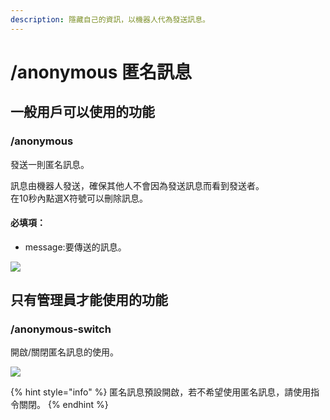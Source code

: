 ```yaml
---
description: 隱藏自己的資訊，以機器人代為發送訊息。
---
```


# /anonymous 匿名訊息

## 一般用戶可以使用的功能

### /anonymous

發送一則匿名訊息。

訊息由機器人發送，確保其他人不會因為發送訊息而看到發送者。\
在10秒內點選X符號可以刪除訊息。

#### 必填項：

* message:要傳送的訊息。

![](https://cdn.discordapp.com/attachments/848902789681381416/949969895297273946/unknown.png)

## 只有管理員才能使用的功能

### /anonymous-switch

開啟/關閉匿名訊息的使用。

![](https://cdn.discordapp.com/attachments/848902789681381416/949982116945481748/unknown.png)

{% hint style="info" %}
匿名訊息預設開啟，若不希望使用匿名訊息，請使用指令關閉。
{% endhint %}
